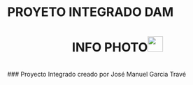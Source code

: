 # PROYETO INTEGRADO DAM
<h1 align="center"><b> INFO PHOTO</b><img src="https://media.giphy.com/media/hvRJCLFzcasrR4ia7z/giphy.gif" width="35"></h1>
<br>
 ### Proyecto Integrado creado por José Manuel Garcia Travé
